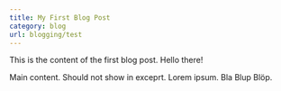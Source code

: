 ```yaml
---
title: My First Blog Post
category: blog
url: blogging/test
---
```


This is the content of the first blog post. Hello there!

Main content. Should not show in exceprt. Lorem ipsum. Bla Blup Blöp.
